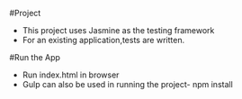 #Project 

* This project uses Jasmine as the testing framework
* For an existing application,tests are written.

#Run the App

* Run index.html in browser
* Gulp can also be used in running the project- npm install
